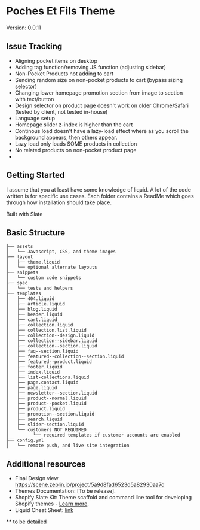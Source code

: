# Poches Et Fils Theme

Version: 0.0.11


## Issue Tracking

- Aligning pocket items on desktop
- Adding tag function/removing JS function (adjusting sidebar)
- Non-Pocket Products not adding to cart
- Sending random size on non-pocket products to cart (bypass sizing selector)
- Changing lower homepage promotion section from image to section with text/button
- Design selector on product page doesn't work on older Chrome/Safari (tested by client, not tested in-house)
- Language setup
- Homepage slider z-index is higher than the cart
- Continous load doesn't have a lazy-load effect where as you scroll the background appears, then others appear.
- Lazy load only loads SOME products in collection
- No related products on non-pocket product page
- 

## Getting Started

I assume that you at least have some knowledge of liquid. A lot of the code written is for specific use cases.
Each folder contains a ReadMe which goes through how installation should take place.

Built with Slate


## Basic Structure

```
├── assets
│   └── Javascript, CSS, and theme images
├── layout
│   ├── theme.liquid
│   └── optional alternate layouts
├── snippets
│   └── custom code snippets
├── spec
│   └── tests and helpers
├── templates
│   ├── 404.liquid
│   ├── article.liquid
│   ├── blog.liquid
│   ├── header.liquid
│   ├── cart.liquid
│   ├── collection.liquid
│   ├── collection.list.liquid
│   ├── collection--design.liquid
│   ├── collection--sidebar.liquid
│   ├── collection--section.liquid
│   ├── faq--section.liquid
│   ├── featured--collection--section.liquid
│   ├── featured--product.liquid
│   ├── footer.liquid
│   ├── index.liquid
│   ├── list-collections.liquid
│   ├── page.contact.liquid
│   ├── page.liquid
│   ├── newsletter--section.liquid
│   ├── product--normal.liquid
│   ├── product--pocket.liquid
│   ├── product.liquid
│   ├── promotion--section.liquid
│   ├── search.liquid
│   ├── slider-section.liquid
│   └── customers NOT REQUIRED
│         └── required templates if customer accounts are enabled
├── config.yml
│   └── remote push, and live site integration

```


## Additional resources

- Final Design view https://scene.zeplin.io/project/5a9d8fad6523d5a82930aa7d
- Themes Documentation: [To be release].
- Shopify Slate Kit: Theme scaffold and command line tool for developing Shopify themes - [Learn more](https://github.com/Shopify/slate).
- Liquid Cheat Sheet: [link](https://www.shopify.com/partners/shopify-cheat-sheet)


** to be detailed
